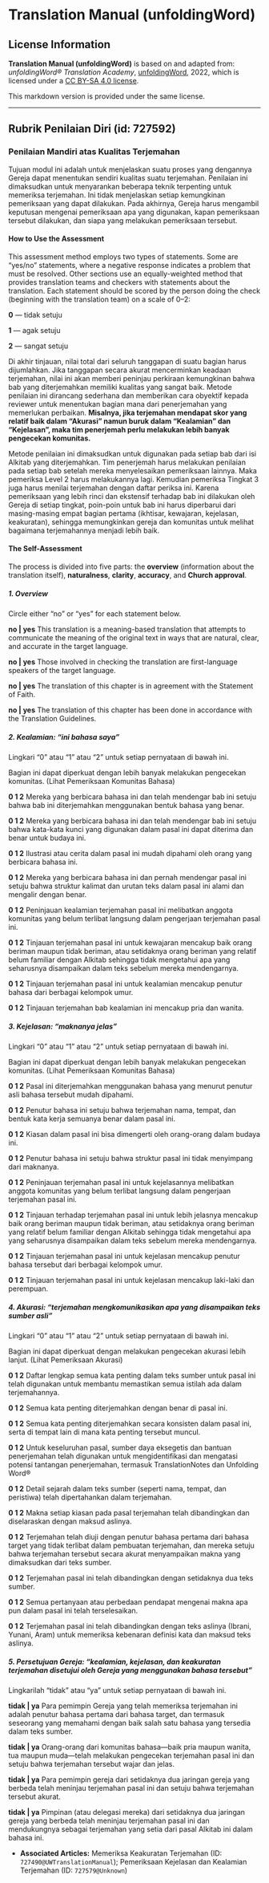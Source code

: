 # Translation Manual (unfoldingWord)

## License Information

**Translation Manual (unfoldingWord)** is based on and adapted from: _unfoldingWord® Translation Academy_, [unfoldingWord](https://unfoldingword.org/utw), 2022, which is licensed under a [CC BY-SA 4.0 license](https://creativecommons.org/licenses/by-sa/4.0/legalcode.en).

This markdown version is provided under the same license.



--------------------------------

## Rubrik Penilaian Diri (id: 727592)

### Penilaian Mandiri atas Kualitas Terjemahan

Tujuan modul ini adalah untuk menjelaskan suatu proses yang dengannya Gereja dapat menentukan sendiri kualitas suatu terjemahan. Penilaian ini dimaksudkan untuk menyarankan beberapa teknik terpenting untuk memeriksa terjemahan. Ini tidak menjelaskan setiap kemungkinan pemeriksaan yang dapat dilakukan. Pada akhirnya, Gereja harus mengambil keputusan mengenai pemeriksaan apa yang digunakan, kapan pemeriksaan tersebut dilakukan, dan siapa yang melakukan pemeriksaan tersebut.

#### How to Use the Assessment

This assessment method employs two types of statements. Some are “yes/no” statements, where a negative response indicates a problem that must be resolved. Other sections use an equally\-weighted method that provides translation teams and checkers with statements about the translation. Each statement should be scored by the person doing the check (beginning with the translation team) on a scale of 0–2:

**0** — tidak setuju

**1** — agak setuju

**2** — sangat setuju

Di akhir tinjauan, nilai total dari seluruh tanggapan di suatu bagian harus dijumlahkan. Jika tanggapan secara akurat mencerminkan keadaan terjemahan, nilai ini akan memberi peninjau perkiraan kemungkinan bahwa bab yang diterjemahkan memiliki kualitas yang sangat baik. Metode penilaian ini dirancang sederhana dan memberikan cara obyektif kepada reviewer untuk menentukan bagian mana dari penerjemahan yang memerlukan perbaikan. **Misalnya, jika terjemahan mendapat skor yang relatif baik dalam “Akurasi” namun buruk dalam “Kealamian” dan “Kejelasan”, maka tim penerjemah perlu melakukan lebih banyak pengecekan komunitas.**

Metode penilaian ini dimaksudkan untuk digunakan pada setiap bab dari isi Alkitab yang diterjemahkan. Tim penerjemah harus melakukan penilaian pada setiap bab setelah mereka menyelesaikan pemeriksaan lainnya. Maka pemeriksa Level 2 harus melakukannya lagi. Kemudian pemeriksa Tingkat 3 juga harus menilai terjemahan dengan daftar periksa ini. Karena pemeriksaan yang lebih rinci dan ekstensif terhadap bab ini dilakukan oleh Gereja di setiap tingkat, poin\-poin untuk bab ini harus diperbarui dari masing\-masing empat bagian pertama (ikhtisar, kewajaran, kejelasan, keakuratan), sehingga memungkinkan gereja dan komunitas untuk melihat bagaimana terjemahannya menjadi lebih baik.

#### The Self\-Assessment

The process is divided into five parts: the **overview** (information about the translation itself), **naturalness**, **clarity**, **accuracy**, and **Church approval**.

##### 1\. Overview

Circle either “no” or “yes” for each statement below.

**no \| yes** This translation is a meaning\-based translation that attempts to communicate the meaning of the original text in ways that are natural, clear, and accurate in the target language.

**no \| yes** Those involved in checking the translation are first\-language speakers of the target language.

**no \| yes** The translation of this chapter is in agreement with the Statement of Faith.

**no \| yes** The translation of this chapter has been done in accordance with the Translation Guidelines.

##### 2\. Kealamian: “ini bahasa *saya*”

Lingkari “0” atau “1” atau “2” untuk setiap pernyataan di bawah ini.

Bagian ini dapat diperkuat dengan lebih banyak melakukan pengecekan komunitas. (Lihat Pemeriksaan Komunitas Bahasa)

**0 1 2** Mereka yang berbicara bahasa ini dan telah mendengar bab ini setuju bahwa bab ini diterjemahkan menggunakan bentuk bahasa yang benar.

**0 1 2** Mereka yang berbicara bahasa ini dan telah mendengar bab ini setuju bahwa kata\-kata kunci yang digunakan dalam pasal ini dapat diterima dan benar untuk budaya ini.

**0 1 2** Ilustrasi atau cerita dalam pasal ini mudah dipahami oleh orang yang berbicara bahasa ini.

**0 1 2** Mereka yang berbicara bahasa ini dan pernah mendengar pasal ini setuju bahwa struktur kalimat dan urutan teks dalam pasal ini alami dan mengalir dengan benar.

**0 1 2** Peninjauan kealamian terjemahan pasal ini melibatkan anggota komunitas yang belum terlibat langsung dalam pengerjaan terjemahan pasal ini.

**0 1 2** Tinjauan terjemahan pasal ini untuk kewajaran mencakup baik orang beriman maupun tidak beriman, atau setidaknya orang beriman yang relatif belum familiar dengan Alkitab sehingga tidak mengetahui apa yang seharusnya disampaikan dalam teks sebelum mereka mendengarnya.

**0 1 2** Tinjauan terjemahan pasal ini untuk kealamian mencakup penutur bahasa dari berbagai kelompok umur.

**0 1 2** Tinjauan terjemahan bab kealamian ini mencakup pria dan wanita.

##### 3\. Kejelasan: “maknanya jelas”

Lingkari “0” atau “1” atau “2” untuk setiap pernyataan di bawah ini.

Bagian ini dapat diperkuat dengan lebih banyak melakukan pengecekan komunitas. (Lihat Pemeriksaan Komunitas Bahasa)

**0 1 2** Pasal ini diterjemahkan menggunakan bahasa yang menurut penutur asli bahasa tersebut mudah dipahami.

**0 1 2** Penutur bahasa ini setuju bahwa terjemahan nama, tempat, dan bentuk kata kerja semuanya benar dalam pasal ini.

**0 1 2** Kiasan dalam pasal ini bisa dimengerti oleh orang\-orang dalam budaya ini.

**0 1 2** Penutur bahasa ini setuju bahwa struktur pasal ini tidak menyimpang dari maknanya.

**0 1 2** Peninjauan terjemahan pasal ini untuk kejelasannya melibatkan anggota komunitas yang belum terlibat langsung dalam pengerjaan terjemahan pasal ini.

**0 1 2** Tinjauan terhadap terjemahan pasal ini untuk lebih jelasnya mencakup baik orang beriman maupun tidak beriman, atau setidaknya orang beriman yang relatif belum familiar dengan Alkitab sehingga tidak mengetahui apa yang seharusnya disampaikan dalam teks sebelum mereka mendengarnya.

**0 1 2** Tinjauan terjemahan pasal ini untuk kejelasan mencakup penutur bahasa tersebut dari berbagai kelompok umur.

**0 1 2** Tinjauan terjemahan pasal ini untuk kejelasan mencakup laki\-laki dan perempuan.

##### 4\. Akurasi: “terjemahan mengkomunikasikan apa yang disampaikan teks sumber asli”

Lingkari “0” atau “1” atau “2” untuk setiap pernyataan di bawah ini.

Bagian ini dapat diperkuat dengan melakukan pengecekan akurasi lebih lanjut. (Lihat Pemeriksaan Akurasi)

**0 1 2** Daftar lengkap semua kata penting dalam teks sumber untuk pasal ini telah digunakan untuk membantu memastikan semua istilah ada dalam terjemahannya.

**0 1 2** Semua kata penting diterjemahkan dengan benar di pasal ini.

**0 1 2** Semua kata penting diterjemahkan secara konsisten dalam pasal ini, serta di tempat lain di mana kata penting tersebut muncul.

**0 1 2** Untuk keseluruhan pasal, sumber daya eksegetis dan bantuan penerjemahan telah digunakan untuk mengidentifikasi dan mengatasi potensi tantangan penerjemahan, termasuk TranslationNotes dan Unfolding Word®

**0 1 2** Detail sejarah dalam teks sumber (seperti nama, tempat, dan peristiwa) telah dipertahankan dalam terjemahan.

**0 1 2** Makna setiap kiasan pada pasal terjemahan telah dibandingkan dan diselaraskan dengan maksud aslinya.

**0 1 2** Terjemahan telah diuji dengan penutur bahasa pertama dari bahasa target yang tidak terlibat dalam pembuatan terjemahan, dan mereka setuju bahwa terjemahan tersebut secara akurat menyampaikan makna yang dimaksudkan dari teks sumber.

**0 1 2** Terjemahan pasal ini telah dibandingkan dengan setidaknya dua teks sumber.

**0 1 2** Semua pertanyaan atau perbedaan pendapat mengenai makna apa pun dalam pasal ini telah terselesaikan.

**0 1 2** Terjemahan pasal ini telah dibandingkan dengan teks aslinya (Ibrani, Yunani, Aram) untuk memeriksa kebenaran definisi kata dan maksud teks aslinya.

##### 5\. Persetujuan Gereja: “kealamian, kejelasan, dan keakuratan terjemahan disetujui oleh Gereja yang menggunakan bahasa tersebut”

Lingkarilah “tidak” atau “ya” untuk setiap pernyataan di bawah ini.

**tidak \| ya** Para pemimpin Gereja yang telah memeriksa terjemahan ini adalah penutur bahasa pertama dari bahasa target, dan termasuk seseorang yang memahami dengan baik salah satu bahasa yang tersedia dalam teks sumber.

**tidak \| ya** Orang\-orang dari komunitas bahasa—baik pria maupun wanita, tua maupun muda—telah melakukan pengecekan terjemahan pasal ini dan setuju bahwa terjemahan tersebut wajar dan jelas.

**tidak \| ya** Para pemimpin gereja dari setidaknya dua jaringan gereja yang berbeda telah meninjau terjemahan pasal ini dan setuju bahwa terjemahan tersebut akurat.

**tidak \| ya** Pimpinan (atau delegasi mereka) dari setidaknya dua jaringan gereja yang berbeda telah meninjau terjemahan pasal ini dan mendukungnya sebagai terjemahan yang setia dari pasal Alkitab ini dalam bahasa ini.

* **Associated Articles:** Memeriksa Keakuratan Terjemahan (ID: `727490@UWTranslationManual`); Pemeriksaan Kejelasan dan Kealamian Terjemahan (ID: `727579@Unknown`)

